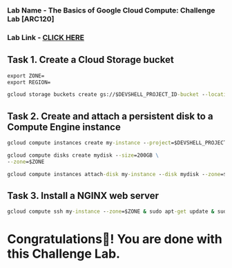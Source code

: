 ### Lab Name - The Basics of Google Cloud Compute: Challenge Lab [ARC120]
### Lab Link - [CLICK HERE](https://www.cloudskillsboost.google/focuses/65384?parent=catalog)

## Task 1. Create a Cloud Storage bucket

```cmd  
export ZONE=
export REGION=
```


```cmd
gcloud storage buckets create gs://$DEVSHELL_PROJECT_ID-bucket --location=us
```


## Task 2. Create and attach a persistent disk to a Compute Engine instance 

```cmd
gcloud compute instances create my-instance --project=$DEVSHELL_PROJECT_ID --zone=$ZONE --machine-type=e2-medium --network-interface=network-tier=PREMIUM,stack-type=IPV4_ONLY,subnet=default --metadata=enable-oslogin=true --maintenance-policy=MIGRATE --provisioning-model=STANDARD --tags=http-server --create-disk=auto-delete=yes,boot=yes,device-name=my-instance,image=projects/debian-cloud/global/images/debian-11-bullseye-v20230509,mode=rw,size=10,type=projects/$DEVSHELL_PROJECT_ID/zones/$ZONE/diskTypes/pd-balanced --no-shielded-secure-boot --shielded-vtpm --shielded-integrity-monitoring --labels=goog-ec-src=vm_add-gcloud --reservation-affinity=any

gcloud compute disks create mydisk --size=200GB \
--zone=$ZONE

gcloud compute instances attach-disk my-instance --disk mydisk --zone=$ZONE
```


## Task 3. Install a NGINX web server

```cmd
gcloud compute ssh my-instance --zone=$ZONE & sudo apt-get update & sudo apt-get install -y nginx & ps auwx | grep nginx
```

# Congratulations🎉! You are done with this Challenge Lab.
